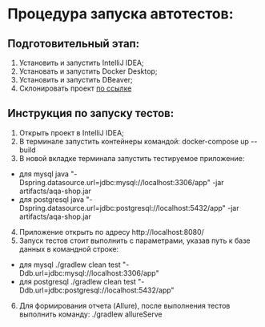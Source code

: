 # Процедура запуска автотестов:
## Подготовительный этап:
1. Установить и запустить IntelliJ IDEA;
2. Установать и запустить Docker Desktop;
3. Установить и запустить DBeaver;
4. Склонировать проект [по ссылке](https://github.com/Yliannasko/DiplomaProgect.git)
## Инструкция по запуску тестов:
1. Открыть проект в IntelliJ IDEA;
2. В терминале запустить контейнеры командой: docker-compose up --build 
3. В новой вкладке терминала запустить тестируемое приложение:
- для mysql java "-Dspring.datasource.url=jdbc:mysql://localhost:3306/app" -jar artifacts/aqa-shop.jar
- для postgresql java "-Dspring.datasource.url=jdbc:postgresql://localhost:5432/app" -jar artifacts/aqa-shop.jar
4. Приложение открыть по адресу http://localhost:8080/
5. Запуск тестов стоит выполнить с параметрами, указав путь к базе данных в командной строке:
- для mysql ./gradlew clean test "-Ddb.url=jdbc:mysql://localhost:3306/app"
- для postgresql ./gradlew clean test "-Ddb.url=jdbc:postgresql://localhost:5432/app"
6. Для формирования отчета (Allure), после выполнения тестов выполнить команду: ./gradlew allureServe
